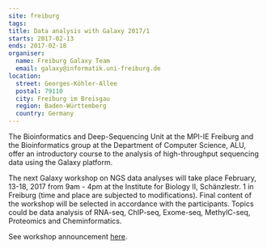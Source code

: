 ```yaml
---
site: freiburg
tags:
title: Data analysis with Galaxy 2017/1
starts: 2017-02-13
ends: 2017-02-18
organiser:
  name: Freiburg Galaxy Team
  email: galaxy@informatik.uni-freiburg.de
location:
  street: Georges-Köhler-Allee
  postal: 79110
  city: Freiburg im Breisgau
  region: Baden-Württemberg
  country: Germany
---
```


The Bioinformatics and Deep-Sequencing Unit at the MPI-IE Freiburg and the Bioinformatics group at the Department of Computer Science, ALU, offer an introductory course to the analysis of high-throughput sequencing data using the Galaxy platform.

The next Galaxy workshop on NGS data analyses will take place February, 13-18, 2017 from 9am - 4pm at the Institute for Biology II, Schänzlestr. 1 in Freiburg (time and place are subjected to modifications).
Final content of the workshop will be selected in accordance with the participants. Topics could be data analysis of RNA-seq, ChIP-seq, Exome-seq, MethylC-seq, Proteomics and Cheminformatics.

See workshop announcement <a href="https://drive.google.com/file/d/0Bw3CPLmTKRT8V1p0QlU5QnYyS28/view" target="_blank">here</a>.

